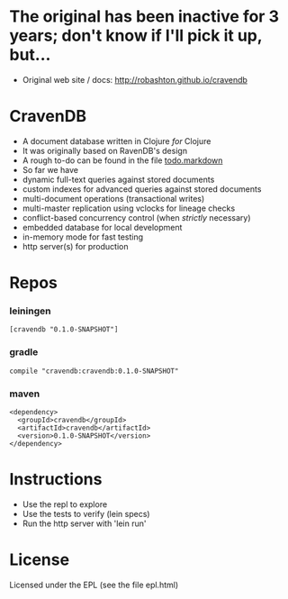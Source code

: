 # The original has been inactive for 3 years; don't know if I'll pick it up, but...

- Original web site / docs: http://robashton.github.io/cravendb

# CravenDB

- A document database written in Clojure *for* Clojure
- It was originally based on RavenDB's design
- A rough to-do can be found in the file [todo.markdown](https://github.com/robashton/cravendb/blob/master/todo.markdown)
- So far we have
 - dynamic full-text queries against stored documents
 - custom indexes for advanced queries against stored documents
 - multi-document operations (transactional writes)
 - multi-master replication using vclocks for lineage checks
 - conflict-based concurrency control (when *strictly* necessary)
 - embedded database for local development
 - in-memory mode for fast testing
 - http server(s) for production

# Repos

### leiningen

    [cravendb "0.1.0-SNAPSHOT"]

### gradle

    compile "cravendb:cravendb:0.1.0-SNAPSHOT"

### maven

    <dependency>
      <groupId>cravendb</groupId>
      <artifactId>cravendb</artifactId>
      <version>0.1.0-SNAPSHOT</version>
    </dependency>

# Instructions

- Use the repl to explore
- Use the tests to verify (lein specs)
- Run the http server with 'lein run'

# License

Licensed under the EPL (see the file epl.html)
